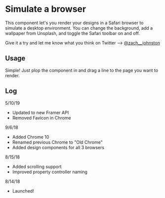 # Simulate a browser

This component let's you render your designs in a Safari browser to simulate a desktop environment. You can change the background, add a wallpaper from Unsplash, and toggle the Safari toolbar on and off.

Give it a try and let me know what you think on Twitter --> [@zach__johnston](https://twitter.com/zach__johnston)

## Usage

Simple! Just plop the component in and drag a line to the page you want to render.

## Log

5/10/19
- Updated to new Framer API
- Removed Favicon in Chrome

9/6/18
- Added Chrome 10
- Renamed previous Chrome to "Old Chrome"
- Added design components for all 3 browsers

8/15/18
- Added scrolling support
- Improved property controller naming

8/14/18
- Launched!